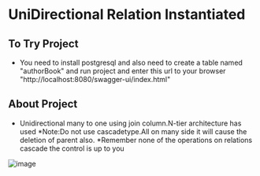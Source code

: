 # UniDirectional Relation Instantiated

## To Try Project
- You need to install postgresql and also need to create a table named "authorBook" and run project and enter this url to
your browser "http://localhost:8080/swagger-ui/index.html"

## About Project
- Unidirectional many to one using join column.N-tier architecture has used 
*Note:Do not use cascadetype.All on many side it will cause the deletion of parent also.
*Remember none of the operations on relations cascade the control is up to you

![image](https://user-images.githubusercontent.com/96066271/209255161-963994fe-f9ae-45b0-a910-0f374b8d7836.png)


